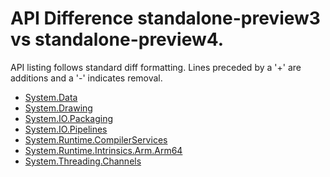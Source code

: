 # API Difference standalone-preview3 vs standalone-preview4.

API listing follows standard diff formatting. Lines preceded by a '+' are
additions and a '-' indicates removal.

* [System.Data](3.0-preview4-standalone-packages_System.Data.md)
* [System.Drawing](3.0-preview4-standalone-packages_System.Drawing.md)
* [System.IO.Packaging](3.0-preview4-standalone-packages_System.IO.Packaging.md)
* [System.IO.Pipelines](3.0-preview4-standalone-packages_System.IO.Pipelines.md)
* [System.Runtime.CompilerServices](3.0-preview4-standalone-packages_System.Runtime.CompilerServices.md)
* [System.Runtime.Intrinsics.Arm.Arm64](3.0-preview4-standalone-packages_System.Runtime.Intrinsics.Arm.Arm64.md)
* [System.Threading.Channels](3.0-preview4-standalone-packages_System.Threading.Channels.md)

